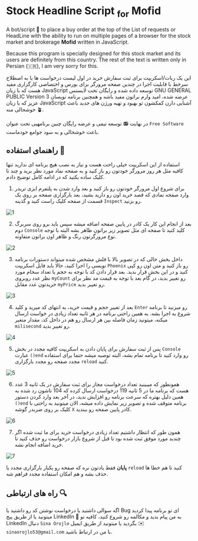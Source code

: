 # Stock Headline Script <sub>for</sub> Mofid
A bot/script :robot: to place a buy order at the top of the List of requests or HeadLine with the ability to run on multiple pages of a browser for the stock market and brokerage **Mofid** written in JavaScript.

Because this program is specially designed for this stock market and its users are definitely from this country. The rest of the text is written only in Persian (:iran:), I am very sorry for this.

این یک ربات/اسکریپت برای ثبت سفارش خرید در اول لیست درخواست ها یا به اصطلاح سرخط با قابلیت اجرا در چندین صفحه مرورگر برای بورس و اختصاصی کارگزاری مفید هست که با زبان JavaScript توسعه داده شده و رایگان تحت لایسنس  GNU GENERAL PUBLIC
                       Version 3 عرضه شده، امید وارم براتون مفید باشه و همچنین برنامه نویسان عزیز که با زبان JavaScript آشنایی دارن کمکشون تو بهبود و تهیه ورژن های جدید باعث خوشحالی منه :potted_plant:.

در نهایت :radio: توسعه تیمی و عرضه رایگان چنین برنامهیی تحت عنوان `Free Software` باعث خوشحالی و به سود جوامع خودماست.
## راهنمای استفاده :flashlight:
استفاده از این اسکریپت خیلی راحت هست و نیاز به نصب هیچ برنامه ای ندارید تنها کافیه مثل هر روز مرورگر خودتون رو باز کنید و به صفحه نماد مورد نظر برید و چند تا کلیک ساده بکنید که در ادامه کامل توضیح دادم.

1. برای شروع اول مرورگر خودتون رو باز کنید و بعد وارد شدن به پلتفرم ایزی تریدر وارد صفحه نمادی که قصد خرید اون رو دارید بشید، بعد بارگزاری صفحه بر روی یک قسمت از صفحه کلیک راست کنید و گذینه `Inspect` رو بزنید.

![1](https://user-images.githubusercontent.com/66873974/170879970-e3f6acbf-68b4-4dbf-93b9-aba7b54e6cde.png)

2. بعد از انجام این کار یک کادر در پایین صفحه اضافه میشه سپس باید برو روی سربرگ دوم `Console` کلید کنید تا صفحه ای مثل تصویر زیر براتون ظاهر بشه البته با توجه نوع مرورگرتون رنگ و ظاهر اون براتون متفاوته.

![2](https://user-images.githubusercontent.com/66873974/170880470-3206ba11-e854-4039-bf77-bb6fd87a755a.png)

3. داخل بخش خالی که در تصویر بالا با فلش مشخص شده میتواند دستورات برنامه نویسی را اجرا کنید، حالا باید فایل اسکریپت `Phoenix` رو باز کنید و متن اون رو کپی کنید و در این بخش قرار بدید. بعد قرار دادن کد با توجه به حجم یا تعداد سحام مورد نظر عدد روبروی `myCount` رو تغییر بدید، در گام بعد با توجه به قیمت مد نظر برای خریدتون عدد مقابل `myPrice` رو تغییر بدید.

![3](https://user-images.githubusercontent.com/66873974/170880910-b933eb33-5387-4f89-84d1-6928c4253cc3.png)

4. بعد از تغییر حجم و قیمت خرید، به انتهای کد میرید و کلید `Enter` رو میزنید تا برنامه شروع به اجرا بشه. به همین راحتی برنامه در هر ثانیه تعداد زیادی در خواست ارسال میکنه، میتونید زمان فاصله بین هر ارسال رو هم در داخل کد، مقدار متغیر `milisecond` رو تغییر بدید.

![4](https://user-images.githubusercontent.com/66873974/170881233-eafd5190-cce8-422d-80ba-a8eb54b2839e.png)

5. پس از ثبت سفارش برای پایان دادن به اسکریپت کافیه مجدد در بخش `Console` عبارت `()end` رو وارد کنید تا برنامه تمام بشه، البته توصیه میشه حتما برای استفاده مجدد صفحه رو مجدد بارگزاری `reload` کنید.

![5](https://user-images.githubusercontent.com/66873974/170881464-8c51d8e8-765c-426e-948a-ff752982efec.png)

6. همونطور که میبینید تعداد درخواست مجاز برای ثبت سفارش در یک ثانیه 3 عدد هست که برنامه ما در 5 ثانیه 119 درخواست ارسال کرده که 104 تاشون رد شده به همین دلیل بهتره که سرعت برنامه رو افزایش ندید، در آخر بعد وارد کردن دستور `()end` برنامه متوقف شده و تصویر زیر نمایش داده میشه، الان میتونید به راحتی با کلیک بر روی ضربدر گوشه `X` کادر پایین صفحه رو ببندید.

![6](https://user-images.githubusercontent.com/66873974/170881630-d25f05f4-c637-44cc-a31b-eafa3f8f50a5.png)

7. همون طور که انتظار داشتیم تعداد زیادی درخواست خرید برای ما ثبت شده اگر چندید مورد موفق ثبت شده بود تا قبل از شروع بازار درخواست رو حذف کنید تا خرید اضافه انجام نشه.

 ![7](https://user-images.githubusercontent.com/66873974/170881835-0ce1955a-90ba-49a9-9ed2-3a7af1da1087.png)
 
**پایان** فقط یادتون نره که صفحه رو یکبار بارگزاری مجدد یا `reload` کنید تا هم خطا ها حذف بشه و هم امکان استفاده مجدد فراهم شه.
## راه های ارتباطی :mag:
اگه سوالی داشتید یا درخواست نوشتن کد رو داشتید یا Bug ای تو برنامه پیدا کردید میتونید یا از طریق پیج LinkedIn :camera_flash: به من پیام بدید و مکالمه رو شروع کنید، کافیه تو LinkedIn دنبال `Sina Orojlo` بگردید یا میتونید از طریق ایمیل :envelope: `sinaorojlo53@gmail.com` با من در ارتباط باشید.
